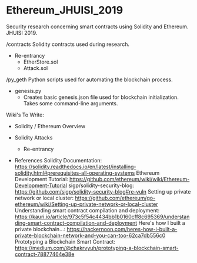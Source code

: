 # Ethereum_JHUISI_2019
Security research concerning smart contracts using Solidity and Ethereum.  JHUISI 2019.

/contracts      Solidity contracts used during research.
* Re-entrancy
    - EtherStore.sol
    - Attack.sol
    
/py_geth        Python scripts used for automating the blockchain process.
* genesis.py
    - Creates basic genesis.json file used for blockchain initialization.  Takes some command-line arguments.

Wiki's To Write:
* Solidity / Ethereum Overview

* Solidity Attacks
    - Re-entrancy
    
* References 
Solidity Documentation: https://solidity.readthedocs.io/en/latest/installing-solidity.html#prerequisites-all-operating-systems
Ethereum Development Tutorial: https://github.com/ethereum/wiki/wiki/Ethereum-Development-Tutorial
sigp/solidity-security-blog: https://github.com/sigp/solidity-security-blog#re-vuln
Setting up private network or local cluster: https://github.com/ethereum/go-ethereum/wiki/Setting-up-private-network-or-local-cluster
Understanding smart contract compilation and deployment: https://kauri.io/article/973c5f54c4434bb1b0160cff8c695369/understanding-smart-contract-compilation-and-deployment
Here's how I built a private blockchain...: https://hackernoon.com/heres-how-i-built-a-private-blockchain-network-and-you-can-too-62ca7db556c0
Prototyping a Blockchain Smart Contract: https://medium.com/@chakrvyuh/prototyping-a-blockchain-smart-contract-78877464e38e
